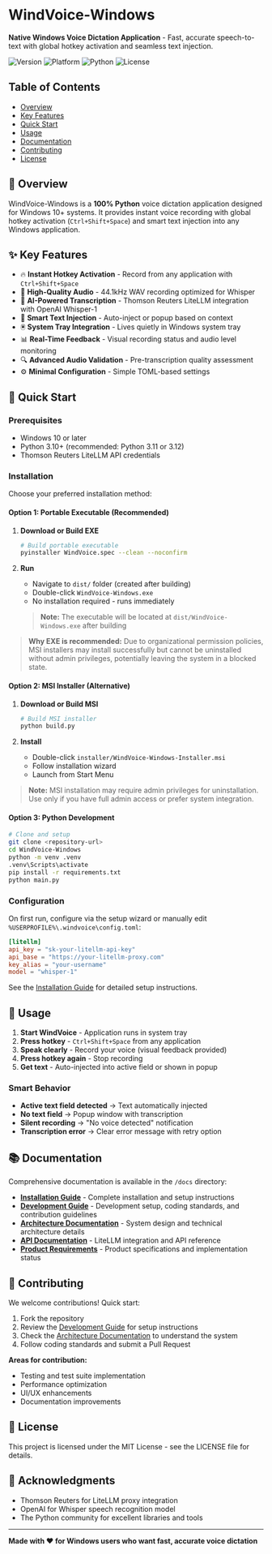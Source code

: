 # WindVoice-Windows

**Native Windows Voice Dictation Application** - Fast, accurate speech-to-text with global hotkey activation and seamless text injection.

![Version](https://img.shields.io/badge/version-1.0.0-blue)
![Platform](https://img.shields.io/badge/platform-Windows%2010%2B-lightgrey)
![Python](https://img.shields.io/badge/python-3.10%2B-green)
![License](https://img.shields.io/badge/license-MIT-orange)

## Table of Contents

- [Overview](#-overview)
- [Key Features](#-key-features)
- [Quick Start](#-quick-start)
- [Usage](#-usage)
- [Documentation](#-documentation)
- [Contributing](#-contributing)
- [License](#-license)

## 🎤 Overview

WindVoice-Windows is a **100% Python** voice dictation application designed for Windows 10+ systems. It provides instant voice recording with global hotkey activation (`Ctrl+Shift+Space`) and smart text injection into any Windows application.

## ✨ Key Features

- 🔥 **Instant Hotkey Activation** - Record from any application with `Ctrl+Shift+Space`
- 🎤 **High-Quality Audio** - 44.1kHz WAV recording optimized for Whisper
- 🤖 **AI-Powered Transcription** - Thomson Reuters LiteLLM integration with OpenAI Whisper-1
- 🎯 **Smart Text Injection** - Auto-inject or popup based on context
- 🖲️ **System Tray Integration** - Lives quietly in Windows system tray
- 📊 **Real-Time Feedback** - Visual recording status and audio level monitoring
- 🔍 **Advanced Audio Validation** - Pre-transcription quality assessment
- ⚙️ **Minimal Configuration** - Simple TOML-based settings

## 🚀 Quick Start

### Prerequisites

- Windows 10 or later
- Python 3.10+ (recommended: Python 3.11 or 3.12)
- Thomson Reuters LiteLLM API credentials

### Installation

Choose your preferred installation method:

#### Option 1: Portable Executable (Recommended)

1. **Download or Build EXE**
   ```bash
   # Build portable executable
   pyinstaller WindVoice.spec --clean --noconfirm
   ```

2. **Run**
   - Navigate to `dist/` folder (created after building)
   - Double-click `WindVoice-Windows.exe`
   - No installation required - runs immediately
   
   > **Note:** The executable will be located at `dist/WindVoice-Windows.exe` after building

> **Why EXE is recommended:** Due to organizational permission policies, MSI installers may install successfully but cannot be uninstalled without admin privileges, potentially leaving the system in a blocked state.

#### Option 2: MSI Installer (Alternative)

1. **Download or Build MSI**
   ```bash
   # Build MSI installer
   python build.py
   ```

2. **Install**
   - Double-click `installer/WindVoice-Windows-Installer.msi`
   - Follow installation wizard
   - Launch from Start Menu

> **Note:** MSI installation may require admin privileges for uninstallation. Use only if you have full admin access or prefer system integration.

#### Option 3: Python Development

```bash
# Clone and setup
git clone <repository-url>
cd WindVoice-Windows
python -m venv .venv
.venv\Scripts\activate
pip install -r requirements.txt
python main.py
```

### Configuration

On first run, configure via the setup wizard or manually edit `%USERPROFILE%\.windvoice\config.toml`:

```toml
[litellm]
api_key = "sk-your-litellm-api-key"
api_base = "https://your-litellm-proxy.com"
key_alias = "your-username"
model = "whisper-1"
```

See the [Installation Guide](docs/INSTALLER_GUIDE.md) for detailed setup instructions.

## 🎯 Usage

1. **Start WindVoice** - Application runs in system tray
2. **Press hotkey** - `Ctrl+Shift+Space` from any application
3. **Speak clearly** - Record your voice (visual feedback provided)
4. **Press hotkey again** - Stop recording
5. **Get text** - Auto-injected into active field or shown in popup

### Smart Behavior

- **Active text field detected** → Text automatically injected
- **No text field** → Popup window with transcription
- **Silent recording** → "No voice detected" notification
- **Transcription error** → Clear error message with retry option

## 📚 Documentation

Comprehensive documentation is available in the `/docs` directory:

- **[Installation Guide](docs/INSTALLER_GUIDE.md)** - Complete installation and setup instructions
- **[Development Guide](docs/DEVELOPMENT.md)** - Development setup, coding standards, and contribution guidelines
- **[Architecture Documentation](docs/ARCHITECTURE.md)** - System design and technical architecture details
- **[API Documentation](docs/API.md)** - LiteLLM integration and API reference
- **[Product Requirements](docs/PRD.md)** - Product specifications and implementation status

## 🤝 Contributing

We welcome contributions! Quick start:

1. Fork the repository
2. Review the [Development Guide](docs/DEVELOPMENT.md) for setup instructions
3. Check the [Architecture Documentation](docs/ARCHITECTURE.md) to understand the system
4. Follow coding standards and submit a Pull Request

**Areas for contribution:**
- Testing and test suite implementation
- Performance optimization
- UI/UX enhancements
- Documentation improvements

## 📄 License

This project is licensed under the MIT License - see the LICENSE file for details.

## 🙏 Acknowledgments

- Thomson Reuters for LiteLLM proxy integration
- OpenAI for Whisper speech recognition model
- The Python community for excellent libraries and tools

---

**Made with ❤️ for Windows users who want fast, accurate voice dictation**
